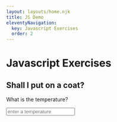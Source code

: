 ```yaml
---
layout: layouts/home.njk
title: JS Demo
eleventyNavigation:
  key: Javascript Exercises
  order: 2
---
```

<script> 
function putOnCoat(temperature){
    let sentence = '';
    if (temperature < 50) {
        sentence += 'Put on a coat '
    } else {
        'Pants and vest are fine'
    }
    if (temperature < 30) {
        sentence += 'and a hat'
    }
    if (temperature < 0) {
        sentence = 'Stay inside'
    }
    if (sentence == '') {
        sentence = 'Pants and vest are fine'
    }
  document.getElementById("demo").innerHTML = sentence
}
</script>
<h1>Javascript Exercises</h1>
<h2>Shall I put on a coat?</h2>
<p>What is the temperature?</p>
<input type="text" id="temperature" placeholder="enter a temperature" oninput="putOnCoat(this.value)">
<p id="demo"></p>